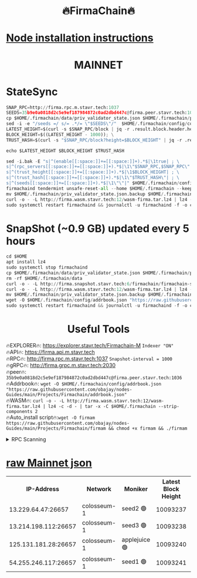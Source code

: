<h1 align="center"> 🔥FirmaChain🔥</h1>

[Node installation instructions](https://github.com/obajay/nodes-Guides/tree/main/Projects/Firmachain)
=
<h1 align="center"> MAINNET</h1>

# StateSync
```python
SNAP_RPC=http://firma.rpc.m.stavr.tech:1037
SEEDS=35b9e0a0818d2c5e9ef187984872c0ad2dbd447c@firma.peer.stavr.tech:1036
cp $HOME/.firmachain/data/priv_validator_state.json $HOME/.firmachain/priv_validator_state.json.backup
sed -i -e "/seeds =/ s/= .*/= \"$SEEDS\"/"  $HOME/.firmachain/config/config.toml
LATEST_HEIGHT=$(curl -s $SNAP_RPC/block | jq -r .result.block.header.height); \
BLOCK_HEIGHT=$((LATEST_HEIGHT - 1000)); \
TRUST_HASH=$(curl -s "$SNAP_RPC/block?height=$BLOCK_HEIGHT" | jq -r .result.block_id.hash)

echo $LATEST_HEIGHT $BLOCK_HEIGHT $TRUST_HASH

sed -i.bak -E "s|^(enable[[:space:]]+=[[:space:]]+).*$|\1true| ; \
s|^(rpc_servers[[:space:]]+=[[:space:]]+).*$|\1\"$SNAP_RPC,$SNAP_RPC\"| ; \
s|^(trust_height[[:space:]]+=[[:space:]]+).*$|\1$BLOCK_HEIGHT| ; \
s|^(trust_hash[[:space:]]+=[[:space:]]+).*$|\1\"$TRUST_HASH\"| ; \
s|^(seeds[[:space:]]+=[[:space:]]+).*$|\1\"\"|" $HOME/.firmachain/config/config.toml
firmachaind tendermint unsafe-reset-all --home $HOME/.firmachain --keep-addr-book
mv $HOME/.firmachain/priv_validator_state.json.backup $HOME/.firmachain/data/priv_validator_state.json
curl -o - -L http://firma.wasm.stavr.tech:12/wasm-firma.tar.lz4 | lz4 -c -d - | tar -x -C $HOME/.firmachain --strip-components 2
sudo systemctl restart firmachaind && journalctl -u firmachaind -f -o cat
```
# SnapShot (~0.9 GB) updated every 5 hours
```python
cd $HOME
apt install lz4
sudo systemctl stop firmachaind
cp $HOME/.firmachain/data/priv_validator_state.json $HOME/.firmachain/priv_validator_state.json.backup
rm -rf $HOME/.firmachain/data
curl -o - -L http://firma.snapshot.stavr.tech:6/firmachain/firmachain-snap.tar.lz4 | lz4 -c -d - | tar -x -C $HOME/.firmachain --strip-components 2
curl -o - -L http://firma.wasm.stavr.tech:12/wasm-firma.tar.lz4 | lz4 -c -d - | tar -x -C $HOME/.firmachain --strip-components 2
mv $HOME/.firmachain/priv_validator_state.json.backup $HOME/.firmachain/data/priv_validator_state.json
wget -O $HOME/.firmachain/config/addrbook.json "https://raw.githubusercontent.com/obajay/nodes-Guides/main/Projects/Firmachain/addrbook.json"
sudo systemctl restart firmachaind && journalctl -u firmachaind -f -o cat
```

 <h1 align="center"> Useful Tools</h1>

🔥EXPLORER🔥:     https://explorer.stavr.tech/Firmachain-M        `Indexer "ON"` \
🔥API🔥:          https://firma.api.m.stavr.tech \
🔥RPC🔥:          http://firma.rpc.m.stavr.tech:1037              `Snapshot-interval = 1000` \
🔥gRPC🔥:         http://firma.grpc.m.stavr.tech:2030 \
🔥peer🔥:         `35b9e0a0818d2c5e9ef187984872c0ad2dbd447c@firma.peer.stavr.tech:1036` \
🔥Addrbook🔥:  `wget -O $HOME/.firmachain/config/addrbook.json "https://raw.githubusercontent.com/obajay/nodes-Guides/main/Projects/Firmachain/addrbook.json"` \
🔥WASM🔥:  `curl -o - -L http://firma.wasm.stavr.tech:12/wasm-firma.tar.lz4 | lz4 -c -d - | tar -x -C $HOME/.firmachain --strip-components 2` \
🔥Auto_install script🔥:`wget -O firmam https://raw.githubusercontent.com/obajay/nodes-Guides/main/Projects/Firmachain/firmam && chmod +x firmam && ./firmam`

<details>
<summary>RPC Scanning</summary>

<h2 align="center"> We scan nodes in real time every 4 hours. And we provide the final result of RPC endpoints.
We cannot influence the operation of these nodes in any way. </h2>


```python
If Voting Power is higher than 0 --> then the Node is a validator of the network and may be subject to attack and be a potential threat to the chain.
```
```python
We marked such validators with a red symbol
```

</details>

[raw Mainnet json](https://rpc-check.firmam.stavr.tech/firmam/rpc-firmam-result.json)
=


<table><tr><th>IP-Address</th><th>Network</th><th>Moniker</th><th>Latest Block Height</th><th>Earliest Block Height</th><th>Catching Up</th><th>Tx Index</th><th>Voting Power</th><th>Scan Time</th></tr><tr><td>13.229.64.47:26657</td><td>colosseum-1</td><td>seed2 🟢</td><td>10093237</td><td>1</td><td>False</td><td>on</td><td>0</td><td>2023-12-11T07:55:10.413906645UTC</td></tr><tr><td>13.214.198.112:26657</td><td>colosseum-1</td><td>seed3 🟢</td><td>10093238</td><td>1</td><td>False</td><td>on</td><td>0</td><td>2023-12-11T07:55:17.460426104UTC</td></tr><tr><td>125.131.181.28:26657</td><td>colosseum-1</td><td>applejuice 🟢</td><td>10093240</td><td>1</td><td>False</td><td>on</td><td>0</td><td>2023-12-11T07:55:27.026421763UTC</td></tr><tr><td>54.255.246.117:26657</td><td>colosseum-1</td><td>seed1 🟢</td><td>10093241</td><td>1</td><td>False</td><td>on</td><td>0</td><td>2023-12-11T07:55:36.137428222UTC</td></tr></table>
